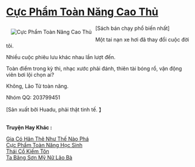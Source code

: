 <a href="https://truyenwiki.net/cuc-pham-toan-nang-cao-thu.35304/" title="Cực Phẩm Toàn Năng Cao Thủ"><h1>Cực Phẩm Toàn Năng Cao Thủ</h1></a><div style="display:table"><img align="right" style="float: left; padding: 10px;" src="https://truyenwiki.net/a/img/str/src/35304.jpg" alt="Cực Phẩm Toàn Năng Cao Thủ">[Sách bán chạy phổ biến nhất]<p></p> Một tai nạn xe hơi đã thay đổi cuộc đời tôi.<p></p> Nhiều cuộc phiêu lưu khác nhau lần lượt đến.<p></p> Toàn điểm trong kỳ thi, nhạc xước phải đánh, thiên tài bóng rổ, vận động viên bơi lội chọn ai?<p></p> Không, Lão Tử toàn năng.<p></p> Nhóm QQ: 203799451<p></p> [Sản xuất bởi Huadu, phải thật tinh tế. 】</div><p><br><b>Truyện Hay Khác :</b></p><a href="https://truyenwiki.net/gia-co-han-the-nhu-the-nao-pha.35375/" alt="Gia Có Hãn Thê Như Thế Nào Phá">Gia Có Hãn Thê Như Thế Nào Phá</a><br/><a href="https://github.com/nownovels/topcv/tree/master/truyenhay/35323" alt="Cực Phẩm Toàn Năng Học Sinh">Cực Phẩm Toàn Năng Học Sinh</a><br/><a href="https://sangtacviet.wordpress.com/2020/10/22/thai-co-kiem-ton/" alt="Thái Cổ Kiếm Tôn">Thái Cổ Kiếm Tôn</a><br/><a href="https://sangtacviet.wordpress.com/2020/10/22/ta-bang-son-my-nu-lao-ba/" alt="Ta Băng Sơn Mỹ Nữ Lão Bà">Ta Băng Sơn Mỹ Nữ Lão Bà</a><br/>